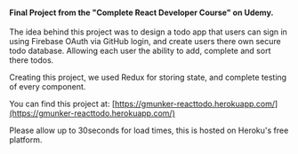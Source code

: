 #### Final Project from the "Complete React Developer Course" on Udemy.

The idea behind this project was to design a todo app that users can sign in using Firebase OAuth via GitHub login, and create users there own secure todo database. Allowing each user the ability to add, complete and sort there todos.

Creating this project, we used Redux for storing state, and complete testing of every component. 

You can find this project at: [https://gmunker-reacttodo.herokuapp.com/](https://gmunker-reacttodo.herokuapp.com/)

Please allow up to 30seconds for load times, this is hosted on Heroku's free platform.
